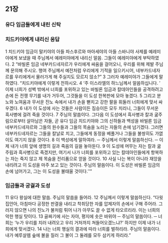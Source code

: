 ## 21장
### 유다 임금들에게 내린 신탁
### 치드키야에게 내리신 응답
1 치드키야 임금이 말키야의 아들 파스후르와 마아세야의 아들 스바니야 사제를 예레미야에게 보냈을 때 주님께서 예레미야에게 내리신 말씀. 그들이 예레미야에게 부탁하였다.
2 “바빌론 임금 네부카드네자르가 우리에게 싸움을 걸어오니, 우리를 위해 제발 주님께 문의해 주시오. 행여 주님께서 예전처럼 우리에게 기적을 일으키시어, 네부카드네자르를 우리에게서 물러가게 해 주실지도 모르지 않소?”
3 그러자 예레미야가 그들에게 말하였다. “치드키야에게 이렇게 전하시오.
4 ‘주 이스라엘의 하느님께서 말씀하십니다. ′이제 너희가 성벽 밖에서 너희를 포위하고 있는 바빌론 임금과 칼데아인들을 공격하려고 손에 든 전쟁 무기를 내가 거두어, 그것들을 이 도성 한복판에 모아 놓겠다.
5 그리고 분노와 노여움과 무서운 진노 속에서 내가 손을 뻗치고 강한 팔을 휘둘러 너희에게 맞서 싸우겠다.
6 내가 이 도성에 사는 것들은 사람이든 짐승이든 모두 치리니, 그들이 무서운 흑사병에 걸려 죽을 것이다.
7 주님의 말씀이다. 그다음 이 도성에서 흑사병과 칼과 굶주림으로부터 살아남은 자들, 곧 유다 임금 치드키야와 그의 신하들과 백성을 바빌론 임금 네부카드네자르와 그들의 원수들과 그들의 목숨을 노리는 자들의 손에 넘기겠다. 그러면 네부카드네자르는 그들을 칼날로 치고, 그들에게 동정을 베풀거나 그들을 불쌍히도 가엾이도 여기지 않을 것이다.
8 이 백성에게 말하여라. ─ 주님께서 이렇게 말씀하신다. ─ 이제 내가 너희 앞에 생명의 길과 죽음의 길을 놓아둔다.
9 이 도성에 머무는 자는 칼과 굶주림과 흑사병으로 죽겠지만, 여기서 나가 너희를 포위하고 있는 칼데아인들에게 항복하는 자는 죽지 않고 제 목숨을 전리품으로 얻을 것이다.
10 사실 나는 복이 아니라 재앙을 내리려고 이 도성을 마주 보고 있는 것이다. 주님의 말씀이다. 이 도성은 바빌론 임금의 손에 넘어가고, 그는 이 도성을 불태울 것이다.′’”
### 임금들과 궁궐과 도성
11 유다 왕실에 대한 말씀. 주님의 말씀을 들어라.
12 주님께서 이렇게 말씀하신다. “다윗 집안아, 아침마다 공정한 판결을 내리고 착취당한 자를 압제자의 손에서 구해 주어라. 그러지 않으면 나의 진노가 불처럼 튀어 나가 아무도 끌 수 없게 타오르리라. 이는 너희의 악한 행실 탓이다.
13 골짜기에 사는 자야, 평지에 솟은 바위야 ─ 주님의 말씀이다. ─ 너희는 ‘누가 우리를 치러 내려오고 우리 거처까지 쳐들어오겠느냐?’ 하지만 이제 내가 너희에게 맞서겠다.
14 나는 너희 행실의 결과에 따라 너희를 벌하리라. 주님의 말씀이다. 내가 예루살렘 숲에 불을 질러 그 불이 그 둘레를 모두 삼키게 하리라.”
